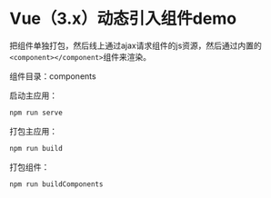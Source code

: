 # Vue（3.x）动态引入组件demo

把组件单独打包，然后线上通过ajax请求组件的js资源，然后通过内置的`<component></component>`组件来渲染。

组件目录：components

启动主应用：

```bash
npm run serve
```

打包主应用：

```bash
npm run build
```

打包组件：

```bash
npm run buildComponents
```

